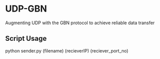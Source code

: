 # UDP-GBN
Augmenting UDP with the GBN protocol to achieve reliable data transfer  
## Script Usage
python sender.py (filename) (recieverIP) (reciever_port_no)

